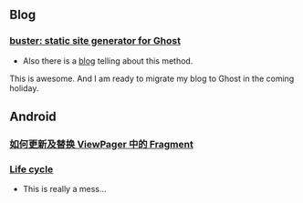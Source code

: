 ## Blog
### [buster: static site generator for Ghost](https://github.com/axitkhurana/buster)
- Also there is a [blog](https://stefanscherer.github.io/setup-ghost-for-github-pages/) telling about this method.

This is awesome. And I am ready to migrate my blog to Ghost in the coming holiday.

## Android
### [如何更新及替换 ViewPager 中的 Fragment](http://segmentfault.com/a/1190000003742057)

### [Life cycle](https://plus.google.com/u/0/+StevePomeroy/posts/HsthxN21Yp1)

- This is really a mess...
